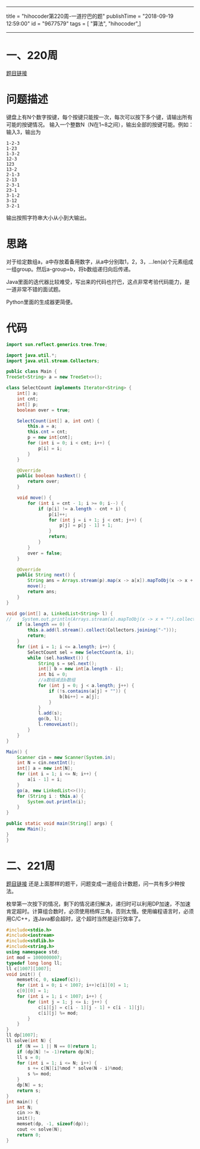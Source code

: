 ------------------
title = "hihocoder第220周-一道拧巴的题"
publishTime = "2018-09-19 12:59:00"
id = "9677579"
tags = [ "算法", "hihocoder",]

--------------

# 一、220周
[题目链接](http://hihocoder.com/contest/hiho220/rank)
# 问题描述
键盘上有N个数字按键，每个按键只能按一次，每次可以按下多个键，请输出所有可能的按键情况。
输入一个整数N（N在1~8之间），输出全部的按键可能。例如：输入3，输出为
```plain
1-2-3
1-23
1-3-2
12-3
123
13-2
2-1-3
2-13
2-3-1
23-1
3-1-2
3-12
3-2-1
```
输出按照字符串大小从小到大输出。

# 思路
对于给定数组a，a中存放着备用数字，从a中分别取1，2，3，...len(a)个元素组成一组group。然后a-group=b，将b数组递归向后传递。

Java里面的迭代器比较难受，写出来的代码也拧巴，这点非常考验代码能力，是一道非常不错的面试题。

Python里面的生成器更简便。

# 代码
```java
import sun.reflect.generics.tree.Tree;

import java.util.*;
import java.util.stream.Collectors;

public class Main {
TreeSet<String> a = new TreeSet<>();

class SelectCount implements Iterator<String> {
    int[] a;
    int cnt;
    int[] p;
    boolean over = true;

    SelectCount(int[] a, int cnt) {
        this.a = a;
        this.cnt = cnt;
        p = new int[cnt];
        for (int i = 0; i < cnt; i++) {
            p[i] = i;
        }
    }

    @Override
    public boolean hasNext() {
        return over;
    }

    void move() {
        for (int i = cnt - 1; i >= 0; i--) {
            if (p[i] != a.length - cnt + i) {
                p[i]++;
                for (int j = i + 1; j < cnt; j++) {
                    p[j] = p[j - 1] + 1;
                }
                return;
            }
        }
        over = false;
    }

    @Override
    public String next() {
        String ans = Arrays.stream(p).map(x -> a[x]).mapToObj(x -> x + "").collect(Collectors.joining());
        move();
        return ans;
    }
}

void go(int[] a, LinkedList<String> l) {
//    System.out.println(Arrays.stream(a).mapToObj(x -> x + "").collect(Collectors.joining()));
    if (a.length == 0) {
        this.a.add(l.stream().collect(Collectors.joining("-")));
        return;
    }
    for (int i = 1; i <= a.length; i++) {
        SelectCount sel = new SelectCount(a, i);
        while (sel.hasNext()) {
            String s = sel.next();
            int[] b = new int[a.length - i];
            int bi = 0;
            //a数组减去b数组
            for (int j = 0; j < a.length; j++) {
                if (!s.contains(a[j] + "")) {
                    b[bi++] = a[j];
                }
            }
            l.add(s);
            go(b, l);
            l.removeLast();
        }
    }
}

Main() {
    Scanner cin = new Scanner(System.in);
    int N = cin.nextInt();
    int[] a = new int[N];
    for (int i = 1; i <= N; i++) {
        a[i - 1] = i;
    }
    go(a, new LinkedList<>());
    for (String i : this.a) {
        System.out.println(i);
    }
}

public static void main(String[] args) {
    new Main();
}
}
```
# 二、221周
[题目链接](http://hihocoder.com/contest/hiho221/problems)
还是上面那样的题干，问题变成一道组合计数题，问一共有多少种按法。

枚举第一次按下的情况，剩下的情况递归解决，递归时可以利用DP加速，不加速肯定超时。计算组合数时，必须使用杨辉三角，否则太慢。使用编程语言时，必须用C/C++，连Java都会超时，这个超时当然是运行效率了。

```cpp
#include<stdio.h>
#include<iostream> 
#include<stdlib.h>
#include<string.h>
using namespace std; 
int mod = 1000000007;
typedef long long ll;
ll c[1007][1007];
void init() {
	memset(c, 0, sizeof(c));
	for (int i = 0; i < 1007; i++)c[i][0] = 1;
	c[0][0] = 1;
	for (int i = 1; i < 1007; i++) {
		for (int j = 1; j <= i; j++) {
			c[i][j] = c[i - 1][j - 1] + c[i - 1][j];
			c[i][j] %= mod;
		}
	} 
}
ll dp[1007];
ll solve(int N) {
	if (N == 1 || N == 0)return 1;
	if (dp[N] != -1)return dp[N];
	ll s = 0;
	for (int i = 1; i <= N; i++) {
		s += c[N][i]%mod * solve(N - i)%mod;
		s %= mod;
	}
	dp[N] = s;
	return s;
}
int main() {
	int N;
	cin >> N;
	init(); 
	memset(dp, -1, sizeof(dp));
	cout << solve(N);
	return 0;
}
```
        